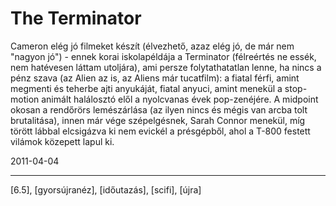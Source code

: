 # The Terminator

Cameron elég jó filmeket készít (élvezhető, azaz elég jó, de már nem "nagyon jó") - ennek korai iskolapéldája a Terminator (félreértés ne essék, nem hatévesen láttam utoljára), ami persze folytathatatlan lenne, ha nincs a pénz szava (az Alien az is, az Aliens már tucatfilm): a fiatal férfi, amint megmenti és teherbe ajti anyukáját, fiatal anyuci, amint menekül a stop-motion animált halálosztó elől a nyolcvanas évek pop-zenéjére. A midpoint okosan a rendőrörs lemészárlása (az ilyen nincs és mégis van arcba tolt brutalitása), innen már vége szépelgésnek, Sarah Connor menekül, míg törött lábbal elcsigázva ki nem evickél a présgépből, ahol a T-800 festett vilámok közepett lapul ki.

2011-04-04 

----

[6.5], [gyorsújranéz], [időutazás], [scifi], [újra]